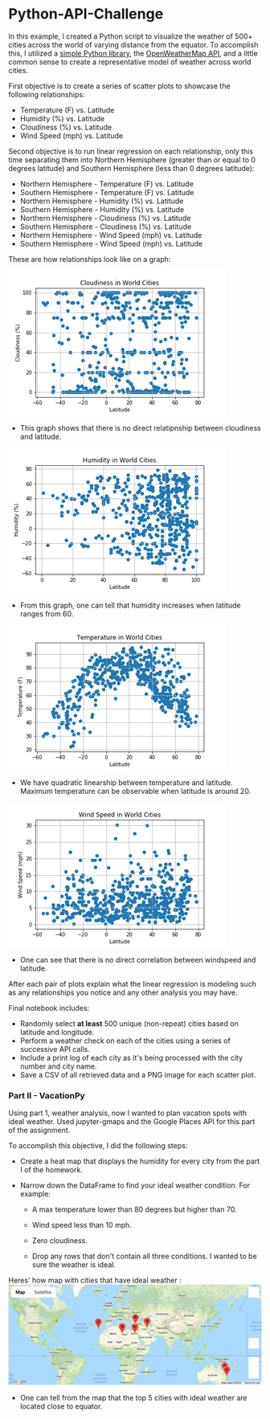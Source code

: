 # Python-API-Challenge
In this example, I created a Python script to visualize the weather of 500+ cities across the world of varying distance from the equator. To accomplish this, I utilized a [simple Python library](https://pypi.python.org/pypi/citipy), the [OpenWeatherMap API](https://openweathermap.org/api), and a little common sense to create a representative model of weather across world cities.

First objective is to create a series of scatter plots to showcase the following relationships:

* Temperature (F) vs. Latitude
* Humidity (%) vs. Latitude
* Cloudiness (%) vs. Latitude
* Wind Speed (mph) vs. Latitude


Second objective is to run linear regression on each relationship, only this time separating them into Northern Hemisphere (greater than or equal to 0 degrees latitude) and Southern Hemisphere (less than 0 degrees latitude):

* Northern Hemisphere - Temperature (F) vs. Latitude
* Southern Hemisphere - Temperature (F) vs. Latitude
* Northern Hemisphere - Humidity (%) vs. Latitude
* Southern Hemisphere - Humidity (%) vs. Latitude
* Northern Hemisphere - Cloudiness (%) vs. Latitude
* Southern Hemisphere - Cloudiness (%) vs. Latitude
* Northern Hemisphere - Wind Speed (mph) vs. Latitude
* Southern Hemisphere - Wind Speed (mph) vs. Latitude

These are how relationships look like on a graph:

![graph1](Images_of_Graphs/Cloudiness_vs_Latitude.png)

* This graph shows that there is no direct relatipnship between cloudiness and latitude.

![graph2](Images_of_Graphs/Humidity_vs_Latitude.png)

* From this graph, one can tell that humidity increases when latitude ranges from 60.

![graph3](Images_of_Graphs/Temperature_vs_Latitude.png)

* We have quadratic linearship between temperature and latitude. Maximum temperature can be observable when latitude is around 20. 

![graph4](Images_of_Graphs/WindSpeed_vs_Latitude.png)

* One can see that there is no direct correlation between windspeed and latitude.

After each pair of plots explain what the linear regression is modeling such as any relationships you notice and any other analysis you may have.

Final notebook includes:

* Randomly select **at least** 500 unique (non-repeat) cities based on latitude and longitude.
* Perform a weather check on each of the cities using a series of successive API calls.
* Include a print log of each city as it's being processed with the city number and city name.
* Save a CSV of all retrieved data and a PNG image for each scatter plot.

### Part II - VacationPy

Using part 1, weather analysis, now I wanted to plan vacation spots with ideal weather. Used jupyter-gmaps and the Google Places API for this part of the assignment.

To accomplish this objective, I did the following steps:

* Create a heat map that displays the humidity for every city from the part I of the homework.

* Narrow down the DataFrame to find your ideal weather condition. For example:

  * A max temperature lower than 80 degrees but higher than 70.

  * Wind speed less than 10 mph.

  * Zero cloudiness.

  * Drop any rows that don't contain all three conditions. I wanted to be sure the weather is ideal.

Heres' how map with cities that have ideal weather :
![graph5](Images_of_Graphs/Map_of_Final_Hotel_List.png)

* One can tell from the map that the top 5 cities with ideal weather are located close to equator.
